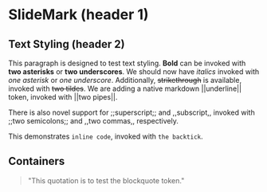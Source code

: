 # SlideMark (header 1)
## Text Styling (header 2)
This paragraph is designed to test text styling. **Bold** can be invoked with **two asterisks** or __two underscores__.
We should now have *italics* invoked with *one asterisk* or *one underscore*.
Additionally, ~~strikethrough~~ is available, invoked with ~~two tildes~~.
We are adding a native markdown ||underline|| token, invoked with ||two pipes||.

There is also novel support for ;;superscript;; and ,,subscript,, invoked with ;;two semicolons;; and ,,two commas,, respectively.

This demonstrates `inline code`, invoked with `the backtick`.

## Containers
> "This quotation is to test the blockquote token."